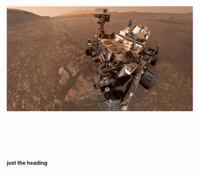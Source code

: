 <h1 style="color:#FF0000>Welcome to The Red Planet!</h1>


<br>
<br>
<p align="center">
<img src="Missions_to_Mars/static/jumbotron_background.jpg" alt="Mars out of range ... Waiting for Satellite" max-height="70%" max-width="70%">
<p>
<br>
<br> 
<h4> just the heading</h4>
